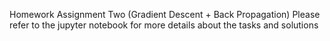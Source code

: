 Homework Assignment Two (Gradient Descent + Back Propagation)
Please refer to the jupyter notebook for more details about the tasks and solutions
